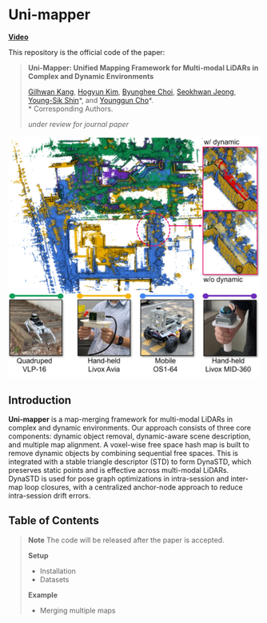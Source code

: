 # Uni-mapper
[**Video**](https://www.youtube.com/watch?v=GoqtjIIt8MI)


This repository is the official code of the paper:

> **Uni-Mapper: Unified Mapping Framework for Multi-modal LiDARs in Complex and Dynamic Environments**
>
> [Gilhwan Kang](https://scholar.google.com/citations?user=F6dY8DoAAAAJ&hl=ko), [Hogyun Kim](https://scholar.google.com/citations?user=t5UEbooAAAAJ&hl=ko), [Byunghee Choi](), [Seokhwan Jeong](), [Young-Sik Shin](https://scholar.google.com/citations?user=gGfBRawAAAAJ&hl=ko)&ast;, and [Younggun Cho](https://scholar.google.com/citations?user=W5MOKWIAAAAJ&hl=ko&oi=ao)&ast;. <br>
> &ast; Corresponding Authors. <br> 
>
> *under review for journal paper* <br>

![main](./fig/main.jpg)

## Introduction
**Uni-mapper** is a map-merging framework for multi-modal LiDARs in complex and dynamic environments.
Our approach consists of three core components: dynamic object removal, dynamic-aware scene description, and multiple map alignment. A voxel-wise free space hash map is built to remove dynamic objects by combining sequential free spaces. This is integrated with a stable triangle descriptor (STD) to form DynaSTD, which preserves static points and is effective across multi-modal LiDARs. DynaSTD is used for pose graph optimizations in intra-session and inter-map loop closures, with a centralized anchor-node approach to reduce intra-session drift errors.

## Table of Contents
> **__Note__** The code will be released after the paper is accepted.
>
> **Setup**
> - Installation
> - Datasets
>
> **Example**
> - Merging multiple maps